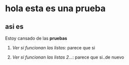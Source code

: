 # hola esta es una prueba
## asi es

Estoy cansado de las **pruebas**

1. *Ver si funcionan las listas*: parece que si

2. *Ver si funcionan las listas 2...*: parece que si..de nuevo